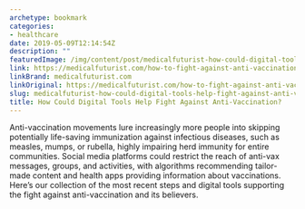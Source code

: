 ```yaml
---
archetype: bookmark
categories:
- healthcare
date: 2019-05-09T12:14:54Z
description: ""
featuredImage: /img/content/post/medicalfuturist-how-could-digital-tools-help-fight-against-anti-vaccination.jpg
link: https://medicalfuturist.com/how-to-fight-against-anti-vaccination
linkBrand: medicalfuturist.com
linkOriginal: https://medicalfuturist.com/how-to-fight-against-anti-vaccination
slug: medicalfuturist-how-could-digital-tools-help-fight-against-anti-vaccination
title: How Could Digital Tools Help Fight Against Anti-Vaccination?
---
```

Anti-vaccination movements lure increasingly more people into skipping potentially life-saving immunization against infectious diseases, such as measles, mumps, or rubella, highly impairing herd immunity for entire communities. Social media platforms could restrict the reach of anti-vax messages, groups, and activities, with algorithms recommending tailor-made content and health apps providing information about vaccinations. Here’s our collection of the most recent steps and digital tools supporting the fight against anti-vaccination and its believers.

